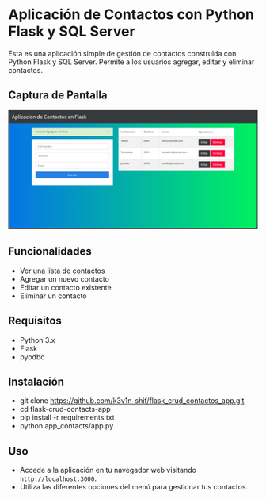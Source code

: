 
# Aplicación de Contactos con Python Flask y SQL Server

Esta es una aplicación simple de gestión de contactos construida con Python Flask y SQL Server. Permite a los usuarios agregar, editar y eliminar contactos.

## Captura de Pantalla 
![Captura de Pantalla](docs/screenshot.png)

## Funcionalidades

- Ver una lista de contactos
- Agregar un nuevo contacto
- Editar un contacto existente
- Eliminar un contacto


## Requisitos  
- Python 3.x 
- Flask 
- pyodbc

## Instalación

- git clone https://github.com/k3v1n-shif/flask_crud_contactos_app.git
- cd flask-crud-contacts-app
- pip install -r requirements.txt
- python app_contacts/app.py

## Uso

-   Accede a la aplicación en tu navegador web visitando `http://localhost:3000`.
-   Utiliza las diferentes opciones del menú para gestionar tus contactos.
